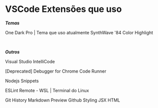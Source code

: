 # VSCode Extensões que uso <br>

***Temas*** <br>

One Dark Pro | Tema que uso atualmente
SynthWave '84
Color Highlight

<br>

***Outros*** <br>

Visual Studio IntelliCode

[Deprecated] Debugger for Chrome
Code Runner

Nodejs Snippets

ESLint
Remote - WSL | Terminal do Linux

Git History
Markdown Preview Github Styling
JSX HTML <tags/>


